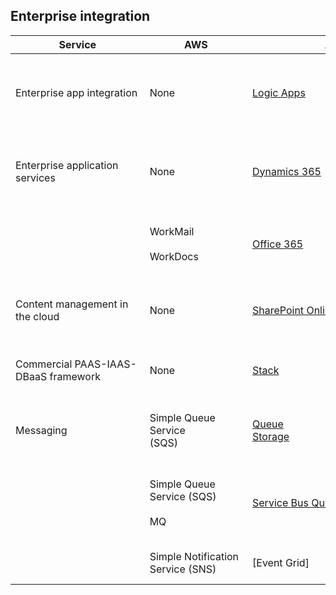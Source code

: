 ## Enterprise integration

| Service                                 | AWS                     | Azure                                                                                              | Description                                                                                                                                                                                    |
|--------------------------------------|---------------------------------|-----------------------------------------------------------------------------------------------------------|------------------------------------------------------------------------------------------------------------------------------------------------------------------------------------------------|
| Enterprise app integration           |   None                          | [Logic Apps](https://azure.microsoft.com/services/logic-apps/)                    | Connects apps, data, and devices anywhere with cloudbased connectors that includes Salesforce, Office 365, Twitter, Dropbox, Google services, and more.                                                     |
| Enterprise application services      |   None                          | [Dynamics 365](https://www.microsoft.com/dynamics365/home)                                          | Delivers the full spectrum of CRM through five individual apps that work together seamlessly: Sales, Customer Service, Field Service, Project Service Automation, and Marketing. |
| **&nbsp;**                           | WorkMail <br/><br/> WorkDocs | [Office 365](https://products.office.com/)                                                          | Fully integrated cloud service providing communications, email, document management in the cloud and available on a wide variety of devices.                                               |
| Content management in the cloud      |   None                          | [SharePoint Online](https://products.office.com/sharepoint) | A tool for individuals, teams, and organizations to intelligently discover, share, and collaborate on content from anywhere and on any device.                       |
| Commercial PAAS-IAAS-DBaaS framework |   None                          | [Stack](https://azure.microsoft.com/overview/azure-stack/)                                    | A hybrid cloud platform that lets users deliver Azure services from their organization’s datacenter.       
| Messaging                            | Simple Queue Service (SQS)                         |[Queue Storage](https://azure.microsoft.com/services/storage/queues/)                                                   | Provides a managed message queueing service for communicating between decoupled application components.                                    |
| **&nbsp;**                            | Simple Queue Service (SQS) <br/><br/> MQ                         |[Service Bus Queues, Topics, Relays](/azure/service-bus-messaging/service-bus-queues-topics-subscriptions)                      | Supports a set of cloud-based, message-oriented middleware technologies including reliable message queuing and durable publish/subscribe messaging.        | 
| **&nbsp;**                            | Simple Notification Service (SNS)                  |[Event Grid]                                                                                                         |Pub/Sub messaging for distributed systems and serverless applications. |                                                                                                       

